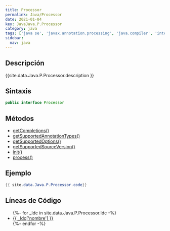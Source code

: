 ```yaml
---
title: Processor
permalink: Java/Processor
date: 2021-01-04
key: JavaJava.P.Processor
category: java
tags: ['java se', 'javax.annotation.processing', 'java.compiler', 'interface java', 'Java 1.6']
sidebar: 
  nav: java
---
```


## Descripción
{{site.data.Java.P.Processor.description }}

## Sintaxis
~~~java
public interface Processor
~~~

## Métodos
* [getCompletions()](/Java/Processor/getCompletions)
* [getSupportedAnnotationTypes()](/Java/Processor/getSupportedAnnotationTypes)
* [getSupportedOptions()](/Java/Processor/getSupportedOptions)
* [getSupportedSourceVersion()](/Java/Processor/getSupportedSourceVersion)
* [init()](/Java/Processor/init)
* [process()](/Java/Processor/process)

## Ejemplo
~~~java
{{ site.data.Java.P.Processor.code}}
~~~

## Líneas de Código
<ul>
{%- for _ldc in site.data.Java.P.Processor.ldc -%}
   <li>
       <a href="{{_ldc['url'] }}">{{ _ldc['nombre'] }}</a>
   </li>
{%- endfor -%}
</ul>

